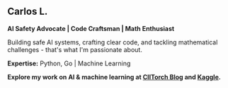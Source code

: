 ## Carlos L.

**AI Safety Advocate | Code Craftsman | Math Enthusiast**

Building safe AI systems, crafting clear code, and tackling mathematical challenges - that's what I'm passionate about.

**Expertise:** Python, Go | Machine Learning

**Explore my work on AI & machine learning at [CllTorch Blog](https://cllspy.github.io/CllTorch-Blog/) and [Kaggle](https://www.kaggle.com/carloscll).**

